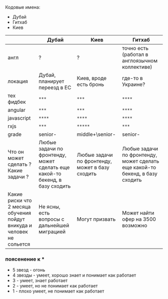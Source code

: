 Кодовые имена:
- Дубай
- Гитхаб
- Киев

|                                                                        | Дубай                                                                        | Киев                                            | Гитхаб                                                                       |
| ---------------------------------------------------------------------- | ---------------------------------------------------------------------------- | ----------------------------------------------- | ---------------------------------------------------------------------------- |
| англ                                                                   | ?                                                                            | ?                                               | точно есть (работал в англоязычном коллективе)                               |
| локация                                                                | Дубай, планирует переезд в ЕС                                                | Киев, вроде есть бронь                          | где-то в Украине?                                                            |
| тех фидбек                                                             | `***`                                                                        | `***`                                           | `****`                                                                       |
| angular                                                                | `***`                                                                        | `***`                                           | `****`                                                                       |
| javascript                                                             | `****`                                                                       | `****`                                          | `****`                                                                       |
| rxjs                                                                   | `***`                                                                        | `*****`                                         | `***`                                                                        |
| grade                                                                  | senior-                                                                      | middle+\senior-                                 | senior-                                                                      |
| Что он может сделать ? Какие задачи ?                                  | Любые задачи по фронтенду, может сделать еще какой-то бекенд, в базу сходить | Любые задачи по фронтенду, может в базу сходить | Любые задачи по фронтенду, может сделать еще какой-то бекенд, в базу сходить |
| Какие риски что 2 месяца обучения пойдут вникуда и человек не сольется | Не ясны, есть вопросы с дальнейшей миграцией                                 | Могут призвать                                  | Может найти офер на 3500 возможно                                            |

  
### поясенение к *

- 5 звезд - огонь
- 4 звезды - умеет, хорошо знает и понимает как работает
- 3 - умеет, знает работает
- 2 - умеет, но не понимает как работает
- 1 - плохо умеет, не понимает как работает